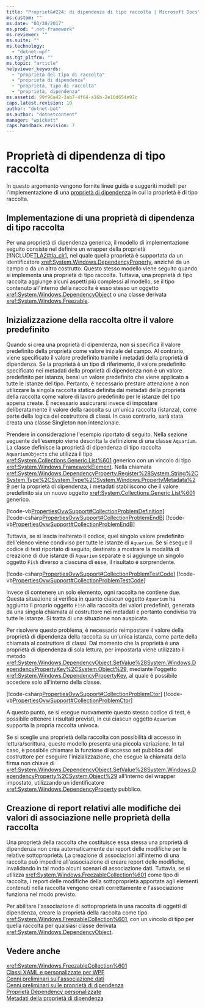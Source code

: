 ```yaml
---
title: "Propriet&#224; di dipendenza di tipo raccolta | Microsoft Docs"
ms.custom: ""
ms.date: "03/30/2017"
ms.prod: ".net-framework"
ms.reviewer: ""
ms.suite: ""
ms.technology: 
  - "dotnet-wpf"
ms.tgt_pltfrm: ""
ms.topic: "article"
helpviewer_keywords: 
  - "proprietà del tipo di raccolta"
  - "proprietà di dipendenza"
  - "proprietà, tipo di raccolta"
  - "proprietà, dipendenza"
ms.assetid: 99f96a42-3ab7-4f64-a16b-2e10d654e97c
caps.latest.revision: 10
author: "dotnet-bot"
ms.author: "dotnetcontent"
manager: "wpickett"
caps.handback.revision: 7
---
```

# Propriet&#224; di dipendenza di tipo raccolta
In questo argomento vengono fornite linee guida e suggeriti modelli per l'implementazione di una [proprietà di dipendenza](GTMT) in cui la proprietà è di tipo raccolta.  
  
   
  
<a name="implementing"></a>   
## Implementazione di una proprietà di dipendenza di tipo raccolta  
 Per una proprietà di dipendenza generica, il modello di implementazione seguito consiste nel definire un wrapper della proprietà [!INCLUDE[TLA2#tla_clr](../../../../includes/tla2sharptla-clr-md.md)], nel quale quella proprietà è supportata da un identificatore <xref:System.Windows.DependencyProperty>, anziché da un campo o da un altro costrutto.  Questo stesso modello viene seguito quando si implementa una proprietà di tipo raccolta.  Tuttavia, una proprietà di tipo raccolta aggiunge alcuni aspetti più complessi al modello, se il tipo contenuto all'interno della raccolta è esso stesso un oggetto <xref:System.Windows.DependencyObject> o una classe derivata <xref:System.Windows.Freezable>.  
  
<a name="initializing"></a>   
## Inizializzazione della raccolta oltre il valore predefinito  
 Quando si crea una proprietà di dipendenza, non si specifica il valore predefinito della proprietà come valore iniziale del campo.  Al contrario, viene specificato il valore predefinito tramite i metadati della proprietà di dipendenza.  Se la proprietà è un tipo di riferimento, il valore predefinito specificato nei metadati della proprietà di dipendenza non è un valore predefinito per istanza, bensì un valore predefinito che viene applicato a tutte le istanze del tipo.  Pertanto, è necessario prestare attenzione a non utilizzare la singola raccolta statica definita dai metadati della proprietà della raccolta come valore di lavoro predefinito per le istanze del tipo appena create.  È necessario assicurarsi invece di impostare deliberatamente il valore della raccolta su un'unica raccolta \(istanza\), come parte della logica del costruttore di classi.  In caso contrario, sarà stata creata una classe Singleton non intenzionale.  
  
 Prendere in considerazione l'esempio riportato di seguito.  Nella sezione seguente dell'esempio viene descritta la definizione di una classe `Aquarium`.  La classe definisce la proprietà di dipendenza di tipo raccolta `AquariumObjects` che utilizza il tipo <xref:System.Collections.Generic.List%601> generico con un vincolo di tipo <xref:System.Windows.FrameworkElement>.  Nella chiamata <xref:System.Windows.DependencyProperty.Register%28System.String%2CSystem.Type%2CSystem.Type%2CSystem.Windows.PropertyMetadata%29> per la proprietà di dipendenza, i metadati stabiliscono che il valore predefinito sia un nuovo oggetto <xref:System.Collections.Generic.List%601> generico.  
  
 <!-- TODO: review snippet reference [!code-csharp[PropertiesOvwSupport#CollectionProblemDefinition](../../../../samples/snippets/csharp/VS_Snippets_Wpf/PropertiesOvwSupport/CSharp/page4.xaml.cs#collectionproblemdefinition)]  -->
 [!code-vb[PropertiesOvwSupport#CollectionProblemDefinition](../../../../samples/snippets/visualbasic/VS_Snippets_Wpf/PropertiesOvwSupport/visualbasic/page4.xaml.vb#collectionproblemdefinition)]  
[!code-csharp[PropertiesOvwSupport#CollectionProblemEndB](../../../../samples/snippets/csharp/VS_Snippets_Wpf/PropertiesOvwSupport/CSharp/page4.xaml.cs#collectionproblemendb)]
[!code-vb[PropertiesOvwSupport#CollectionProblemEndB](../../../../samples/snippets/visualbasic/VS_Snippets_Wpf/PropertiesOvwSupport/visualbasic/page4.xaml.vb#collectionproblemendb)]  
  
 Tuttavia, se si lascia inalterato il codice, quel singolo valore predefinito dell'elenco viene condiviso per tutte le istanze di `Aquarium`.  Se si esegue il codice di test riportato di seguito, destinato a mostrare la modalità di creazione di due istanze di `Aquarium` separate e si aggiunge un singolo oggetto `Fish` diverso a ciascuna di esse, il risultato è sorprendente.  
  
 [!code-csharp[PropertiesOvwSupport#CollectionProblemTestCode](../../../../samples/snippets/csharp/VS_Snippets_Wpf/PropertiesOvwSupport/CSharp/page4.xaml.cs#collectionproblemtestcode)]
 [!code-vb[PropertiesOvwSupport#CollectionProblemTestCode](../../../../samples/snippets/visualbasic/VS_Snippets_Wpf/PropertiesOvwSupport/visualbasic/page4.xaml.vb#collectionproblemtestcode)]  
  
 Invece di contenere un solo elemento, ogni raccolta ne contiene due.  Questa situazione si verifica in quanto ciascun oggetto `Aquarium` ha aggiunto il proprio oggetto `Fish` alla raccolta dei valori predefiniti, generata da una singola chiamata al costruttore nei metadati e pertanto condivisa tra tutte le istanze.  Si tratta di una situazione non auspicata.  
  
 Per risolvere questo problema, è necessario reimpostare il valore della proprietà di dipendenza della raccolta su un'unica istanza, come parte della chiamata al costruttore di classi.  Dal momento che la proprietà è una proprietà di dipendenza di sola lettura, per impostarla viene utilizzato il metodo <xref:System.Windows.DependencyObject.SetValue%28System.Windows.DependencyPropertyKey%2CSystem.Object%29>, mediante l'oggetto <xref:System.Windows.DependencyPropertyKey>, al quale è possibile accedere solo all'interno della classe.  
  
 [!code-csharp[PropertiesOvwSupport#CollectionProblemCtor](../../../../samples/snippets/csharp/VS_Snippets_Wpf/PropertiesOvwSupport/CSharp/page4.xaml.cs#collectionproblemctor)]
 [!code-vb[PropertiesOvwSupport#CollectionProblemCtor](../../../../samples/snippets/visualbasic/VS_Snippets_Wpf/PropertiesOvwSupport/visualbasic/page4.xaml.vb#collectionproblemctor)]  
  
 A questo punto, se si esegue nuovamente questo stesso codice di test, è possibile ottenere i risultati previsti, in cui ciascun oggetto `Aquarium` supporta la propria raccolta univoca.  
  
 Se si sceglie una proprietà della raccolta con possibilità di accesso in lettura\/scrittura, questo modello presenta una piccola variazione.  In tal caso, è possibile chiamare la funzione di accesso set pubblica del costruttore per eseguire l'inizializzazione, che esegue la chiamata della firma non chiave di <xref:System.Windows.DependencyObject.SetValue%28System.Windows.DependencyProperty%2CSystem.Object%29> all'interno del wrapper impostato, utilizzando un identificatore <xref:System.Windows.DependencyProperty> pubblico.  
  
## Creazione di report relativi alle modifiche dei valori di associazione nelle proprietà della raccolta  
 Una proprietà della raccolta che costituisce essa stessa una proprietà di dipendenza non crea automaticamente dei report delle modifiche per le relative sottoproprietà.  La creazione di associazioni all'interno di una raccolta può impedire all'associazione di creare report delle modifiche, invalidando in tal modo alcuni scenari di associazione dati.  Tuttavia, se si utilizza <xref:System.Windows.FreezableCollection%601> come tipo di raccolta, i report delle modifiche della sottoproprietà apportate agli elementi contenuti nella raccolta vengono creati correttamente e l'associazione funziona nel modo previsto.  
  
 Per abilitare l'associazione di sottoproprietà in una raccolta di oggetti di dipendenza, creare la proprietà della raccolta come tipo <xref:System.Windows.FreezableCollection%601>, con un vincolo di tipo per quella raccolta per qualsiasi classe derivata <xref:System.Windows.DependencyObject>.  
  
## Vedere anche  
 <xref:System.Windows.FreezableCollection%601>   
 [Classi XAML e personalizzate per WPF](../../../../docs/framework/wpf/advanced/xaml-and-custom-classes-for-wpf.md)   
 [Cenni preliminari sull'associazione dati](../../../../docs/framework/wpf/data/data-binding-overview.md)   
 [Cenni preliminari sulle proprietà di dipendenza](../../../../docs/framework/wpf/advanced/dependency-properties-overview.md)   
 [Proprietà Dependency personalizzate](../../../../docs/framework/wpf/advanced/custom-dependency-properties.md)   
 [Metadati della proprietà di dipendenza](../../../../docs/framework/wpf/advanced/dependency-property-metadata.md)